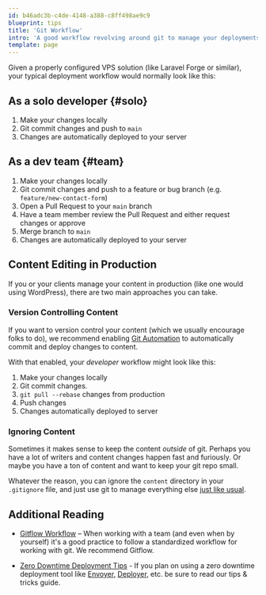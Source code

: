 ```yaml
---
id: b46adc3b-c4de-4148-a388-c8ff498ae9c9
blueprint: tips
title: 'Git Workflow'
intro: 'A good workflow revolving around git to manage your deployments is a key factor in a pain-free and efficient project.'
template: page
---
```

Given a properly configured VPS solution (like Laravel Forge or similar), your typical deployment workflow would normally look like this:

## As a solo developer {#solo}

1. Make your changes locally
2. Git commit changes and push to `main`
3. Changes are automatically deployed to your server

## As a dev team {#team}

1. Make your changes locally
2. Git commit changes and push to a feature or bug branch (e.g. `feature/new-contact-form`)
3. Open a Pull Request to your `main` branch
4. Have a team member review the Pull Request and either request changes or approve
5. Merge branch to `main`
6. Changes are automatically deployed to your server

## Content Editing in Production

If you or your clients manage your content in production (like one would using WordPress), there are two main approaches you can take.

### Version Controlling Content

If you want to version control your content (which we usually encourage folks to do), we recommend enabling [Git Automation](/git-automation) to automatically commit and deploy changes to content.

With that enabled, your _developer_ workflow might look like this:

1. Make your changes locally
2. Git commit changes.
3. `git pull --rebase` changes from production
4. Push changes
5. Changes automatically deployed to server

### Ignoring Content

Sometimes it makes sense to keep the content _outside_ of git. Perhaps you have a lot of writers and content changes happen fast and furiously. Or maybe you have a ton of content and want to keep your git repo small.

Whatever the reason, you can ignore the `content` directory in your `.gitignore` file, and just use git to manage everything else [just like usual](#team).

## Additional Reading

- [Gitflow Workflow](https://www.atlassian.com/git/tutorials/comparing-workflows/gitflow-workflow) – When working with a team (and even when by yourself) it's a good practice to follow a standardized workflow for working with git. We recommend Gitflow.

- [Zero Downtime Deployment Tips](/tips/zero-downtime-deployments#understanding-the-folder-structure) - If you plan on using a zero downtime deployment tool like [Envoyer](https://envoyer.io/), [Deployer](https://deployer.org/), etc. be sure to read our tips & tricks guide.